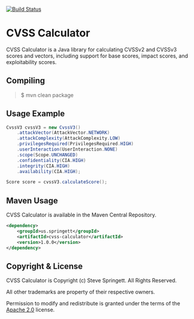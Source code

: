 [![Build Status](https://travis-ci.org/stevespringett/cvss-calculator.svg?branch=master)](https://travis-ci.org/stevespringett/cvss-calculator)

CVSS Calculator
=====================================

CVSS Calculator is a Java library for calculating CVSSv2 and CVSSv3 scores and vectors,
including support for base scores, impact scores, and exploitability scores.

Compiling
-------------------

> $ mvn clean package

Usage Example
-------------------
```java
CvssV3 cvssV3 = new CvssV3()
    .attackVector(AttackVector.NETWORK)
    .attackComplexity(AttackComplexity.LOW)
    .privilegesRequired(PrivilegesRequired.HIGH)
    .userInteraction(UserInteraction.NONE)
    .scope(Scope.UNCHANGED)
    .confidentiality(CIA.HIGH)
    .integrity(CIA.HIGH)
    .availability(CIA.HIGH);

Score score = cvssV3.calculateScore();
```

Maven Usage
-------------------
CVSS Calculator is available in the Maven Central Repository.

```xml
<dependency>
    <groupId>us.springett</groupId>
    <artifactId>cvss-calculator</artifactId>
    <version>1.0.0</version>
</dependency>
```

Copyright & License
-------------------

CVSS Calculator is Copyright (c) Steve Springett. All Rights Reserved.

All other trademarks are property of their respective owners.

Permission to modify and redistribute is granted under the terms of the [Apache 2.0] license.

  [Apache 2.0]: http://www.apache.org/licenses/LICENSE-2.0.txt
